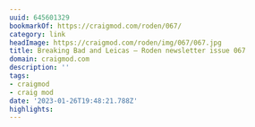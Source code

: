```yaml
---
uuid: 645601329
bookmarkOf: https://craigmod.com/roden/067/
category: link
headImage: https://craigmod.com/roden/img/067/067.jpg
title: Breaking Bad and Leicas — Roden newsletter issue 067
domain: craigmod.com
description: ''
tags:
- craigmod
- craig mod
date: '2023-01-26T19:48:21.788Z'
highlights:
---
```



